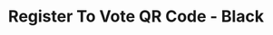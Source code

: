 ---
title: Register To Vote QR Code - Black
tags: 
 - qr_register_to_vote
 - qr
 - social_media
summary: QR Code that links to https://www.gov.uk/register-to-vote
post_asset: Register_To_Vote_Labour_Black.png
size: 512 x 512
---